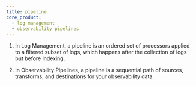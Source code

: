 ```yaml
---
title: pipeline
core_product:
  - log management
  - observability pipelines
---
```

1. In Log Management, a pipeline is an ordered set of processors applied to a filtered subset of logs, which happens after the collection of logs but before indexing.

2. In Observability Pipelines, a pipeline is a sequential path of sources, transforms, and destinations for your observability data.